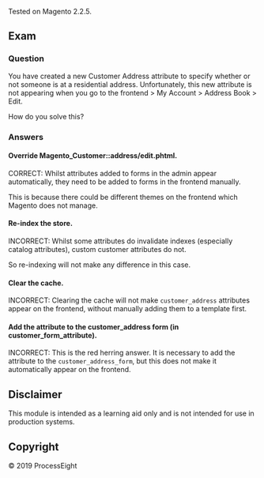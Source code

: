 Tested on Magento 2.2.5.

## Exam

### Question
You have created a new Customer Address attribute to specify whether or not someone is at a residential address. Unfortunately, this new attribute is not appearing when you go to the frontend > My Account > Address Book > Edit. 

How do you solve this?

### Answers

#### Override Magento_Customer::address/edit.phtml.
CORRECT: Whilst attributes added to forms in the admin appear automatically, they need to be added to forms in the frontend manually. 

This is because there could be different themes on the frontend which Magento does not manage. 

#### Re-index the store.
INCORRECT: Whilst some attributes do invalidate indexes (especially catalog attributes), custom customer attributes do not.

So re-indexing will not make any difference in this case.

#### Clear the cache.
INCORRECT: Clearing the cache will not make `customer_address` attributes appear on the frontend, without manually adding them to a template first.

#### Add the attribute to the customer_address form (in customer_form_attribute).
INCORRECT: This is the red herring answer. It is necessary to add the attribute to the `customer_address_form`, but this does not make it automatically appear on the frontend. 

## Disclaimer
This module is intended as a learning aid only and is not intended for use in production systems.

## Copyright
&copy; 2019 ProcessEight
